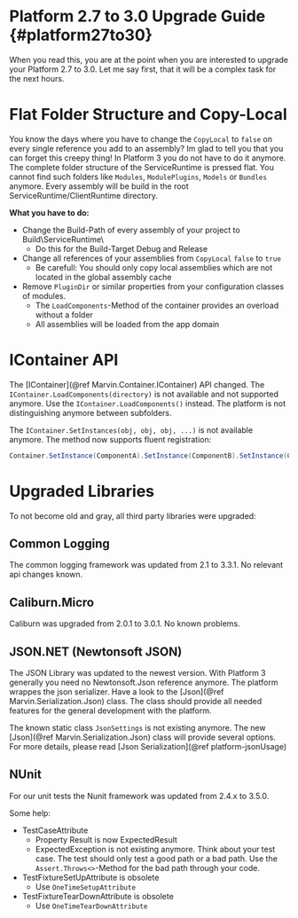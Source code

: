 Platform 2.7 to 3.0 Upgrade Guide {#platform27to30}
====================================

When you read this, you are at the point when you are interested to upgrade your Platform 2.7 to 3.0.
Let me say first, that it will be a complex task for the next hours. 

# Flat Folder Structure and Copy-Local
You know the days where you have to change the `CopyLocal` to `false` on every single reference you add to an assembly? Im glad to tell you that you can forget this creepy thing! In Platform 3 you do not have to do it anymore. The complete folder structure of the ServiceRuntime is pressed flat. You cannot find such folders like `Modules`, `ModulePlugins`, `Models` or `Bundles` anymore. Every assembly will be build in the root ServiceRuntime/ClientRuntime directory.

**What you have to do:** 
- Change the Build-Path of every assembly of your project to Build\\ServiceRuntime\\
  - Do this for the Build-Target Debug and Release
- Change all references of your assemblies from `CopyLocal` `false` to `true`
  - Be carefull: You should only copy local assemblies which are not located in the global assembly cache
- Remove `PluginDir` or similar properties from your configuration classes of modules.
  - The `LoadComponents`-Method of the container provides an overload without a folder 
  - All assemblies will be loaded from the app domain

# IContainer API
The [IContainer](@ref Marvin.Container.IContainer) API changed. The `IContainer.LoadComponents(directory)` is not available and not supported anymore. Use the `IContainer.LoadComponents()` instead. 
The platform is not distinguishing anymore between subfolders.

The `IContainer.SetInstances(obj, obj, obj, ...)` is not available anymore. The method now supports fluent registration:
````cs
Container.SetInstance(ComponentA).SetInstance(ComponentB).SetInstance(ComponentC);
````

# Upgraded Libraries
To not become old and gray, all third party libraries were upgraded:

## Common Logging
The common logging framework was updated from 2.1 to 3.3.1. No relevant api changes known.

## Caliburn.Micro
Caliburn was upgraded from 2.0.1 to 3.0.1. No known problems.

## JSON.NET (Newtonsoft JSON)
The JSON Library was updated to the newest version. With Platform 3 generally you need no Newtonsoft.Json reference anymore. The platform wrappes the json serializer. Have a look to the [Json](@ref Marvin.Serialization.Json) class. The class should provide all needed features for the general development with the platform.

The known static class `JsonSettings` is not existing anymore. The new [Json](@ref Marvin.Serialization.Json) class will provide several options. For more details, please read [Json Serialization](@ref platform-jsonUsage)

## NUnit
For our unit tests the Nunit framework was updated from 2.4.x to 3.5.0.

Some help:
- TestCaseAttribute
  - Property Result is now ExpectedResult
  - ExpectedException is not existing anymore. Think about your test case. The test should only test a good path or a bad path. Use the `Assert.Throws<>`-Method for the bad path through your code.
- TestFixtureSetUpAttribute is obsolete
  - Use `OneTimeSetupAttribute`
- TestFixtureTearDownAttribute is obsolete
  - Use `OneTimeTearDownAttribute`